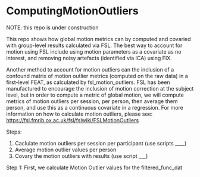 # ComputingMotionOutliers
NOTE: this repo is under construction

This repo shows how global motion metrics can by computed and covaried with group-level results calculated via FSL.
The best way to account for motion using FSL include using motion parameters as a covariate as no interest, and removing noisy artefacts (identified via ICA) using FIX. 

Another method to account for motion outliers can the inclusion of a confound matrix of motion outlier metrics (computed on the raw data) in a first-level FEAT, as calculated by fsl_motion_outliers. FSL has been manufactured to encourage the inclusion of motion correction at the subject level, but in order to compute a metric of global motion, we will compute metrics of motion outliers per session, per person, then average them person, and use this as a continuous covariate in a regression. For more information on how to calculate motion outliers, please see: https://fsl.fmrib.ox.ac.uk/fsl/fslwiki/FSLMotionOutliers

Steps:
1. Caclulate motion outliers per session per participant (use scripts ____)
2. Average motion outlier values per person 
3. Covary the motion outliers with results (use script ___)


Step 1: 
First, we calculate Motion Outlier values for the filtered_func_dat
